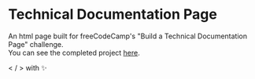 # Technical Documentation Page

An html page built for freeCodeCamp's "Build a Technical Documentation Page" challenge. </br>
You can see the completed project [here](https://zowdk.github.io/responsive-web-design/technical-documentation/guide/Grammar_and_Types.html). </br>

< / > with ✨
